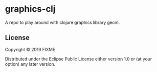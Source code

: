 # graphics-clj

A repo to play around with clojure graphics library geom.

## License

Copyright © 2019 FIXME

Distributed under the Eclipse Public License either version 1.0 or (at
your option) any later version.
